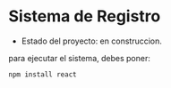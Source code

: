 <h1> Sistema de Registro </h1>

 - Estado del proyecto: en construccion.

para ejecutar el sistema, debes poner:

```npm install react```
